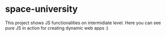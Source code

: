 # space-university
This project shows JS functionalities on intermidiate level. Here you can see pure JS in action for creating dynamic web apps :)
